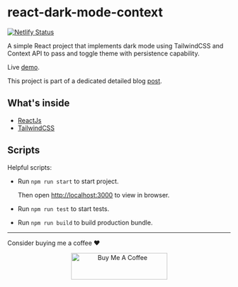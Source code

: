 # react-dark-mode-context

[![Netlify Status](https://api.netlify.com/api/v1/badges/2228a85f-e327-4df4-b2f0-b734e7839df9/deploy-status)](https://app.netlify.com/sites/razinj-react-dark-mode-context/deploys)

A simple React project that implements dark mode using TailwindCSS and Context API to pass and toggle theme with persistence capability.

Live [demo](https://razinj-react-dark-mode-context.netlify.app).

This project is part of a dedicated detailed blog [post](https://razinj.dev/how-to-add-dark-mode-in-react-context/).

## What's inside

- [ReactJs](https://https://reactjs.org)
- [TailwindCSS](https://tailwindcss.com)

## Scripts

Helpful scripts:

- Run `npm run start` to start project.

  Then open [http://localhost:3000](http://localhost:3000) to view in browser.

- Run `npm run test` to start tests.

- Run `npm run build` to build production bundle.

---

Consider buying me a coffee ❤️

<div style="text-align: center">
  <a href="https://www.buymeacoffee.com/razinj.dev" target="_blank">
    <img
      src="https://cdn.buymeacoffee.com/buttons/v2/default-yellow.png"
      alt="Buy Me A Coffee"
      style="height: 60px !important; width: 217px !important"
    />
  </a>
</div>
